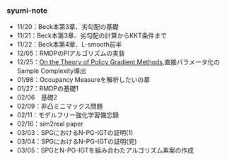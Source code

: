 ### syumi-note

* 11/20：Beck本第3章、劣勾配の基礎
* 11/21：Beck本第3章、劣勾配の計算からKKT条件まで
* 11/22：Beck本第4章、L-smooth前半
* 12/05：RMDPのPIアルゴリズムの実装
* 12/25：[On the Theory of Policy Gradient Methods](https://arxiv.org/abs/1908.00261),直接パラメータ化のSample Complexity導出
* 01/98：Occupancy Measureを解析したいの章
* 01/27：RMDPの基礎1
* 02/06　基礎2
* 02/09：非凸ミニマックス問題
* 02/11：モデルフリー強化学習備忘録
* 02/16：sim2real paper
* 03/03：SPGにおけるN-PG-IGTの証明(1)
* 03/04：SPGにおけるN-PG-IGTの証明(完)
* 03/05：SPGとN-PG-IGTを組み合わたアルゴリズム素案の作成
  
